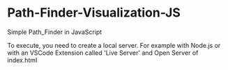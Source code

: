 # Path-Finder-Visualization-JS
Simple Path_Finder in JavaScript

To execute, you need to create a local server.
For example with Node.js or with an VSCode Extension called 'Live Server' and Open Server of index.html
